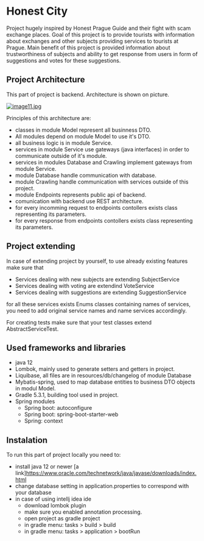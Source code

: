 # Honest City
Project hugely inspired by Honest Prague Guide and their fight with scam exchange places. Goal of this project is to provide tourists with information about exchanges and other subjects providing services to tourists at Prague. Main benefit of this project is provided information about trustworthiness of subjects and ability to get response from users in form of suggestions and votes for these suggestions.

 ## Project Architecture
This part of project is backend. Architecture is shown on picture.

[![image11.jpg](https://i.postimg.cc/50TY45y5/image11.jpg)](https://postimg.cc/Kk7vQMn4)

Principles of this architecture are:
- classes in module Model represent all businness DTO.
- All modules depend on module Model to use it's DTO.
- all business logic is in module Service.
- services in module Service use gateways (java interfaces) in order to communicate outside of it's module.
- services in modules Database and Crawling implement gateways from module Service.
- module Database handle communication with database.
- module Crawling handle communication with services outside of this project.
- module Endpoints represents public api of backend. 
- comunication with backend use REST architecture.
- for every incomming request to endpoints contollers exists class representing its parameters.
- for every response from endpoints contollers exists class representing its parameters.

## Project extending
In case of extending project by yourself, to use already existing features make sure that
- Services dealing with new subjects are extending SubjectService
- Services dealing with voting are extendind VoteService
- Services dealing with suggestions are extending SuggestionService

for all these services exists Enums classes containing names of services, you need to add original service names and name services accordingly.

For creating tests make sure that your test classes extend AbstractServiceTest.

## Used frameworks and libraries
- java 12
- Lombok, mainly used to generate setters and getters in project.
- Liquibase, all files are in resources/db/changelog of module Database
- Mybatis-spring, used to map database entities to business DTO objects in modul Model.
- Gradle 5.3.1, building tool used in project.
- Spring modules
    - Spring boot: autoconfigure
    - Spring boot: spring-boot-starter-web
    - Spring: context

## Instalation
To run this part of project locally you need to:
- install java 12 or newer [a link]https://www.oracle.com/technetwork/java/javase/downloads/index.html
- change database setting in application.properties to correspond with your database
- in case of using intellj idea ide
    - download lombok plugin 
    - make sure you enabled annotation processing.
    - open project as gradle project
    - in gradle menu: tasks > build > build
    - in gradle menu: tasks > application > bootRun
 



